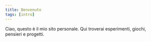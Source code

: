 ```yaml
---
title: Benvenuto
tags: [intro]
---
```


Ciao, questo è il mio sito personale. Qui troverai esperimenti, giochi, pensieri e progetti.
